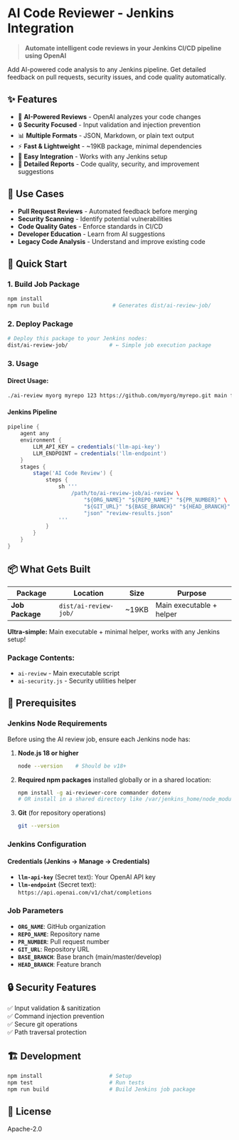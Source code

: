 # AI Code Reviewer - Jenkins Integration

> **Automate intelligent code reviews in your Jenkins CI/CD pipeline using OpenAI**

Add AI-powered code analysis to any Jenkins pipeline. Get detailed feedback on pull requests, security issues, and code quality automatically.

## ✨ Features

- 🤖 **AI-Powered Reviews** - OpenAI analyzes your code changes
- 🔒 **Security Focused** - Input validation and injection prevention  
- 📊 **Multiple Formats** - JSON, Markdown, or plain text output
- ⚡ **Fast & Lightweight** - ~19KB package, minimal dependencies
- 🔧 **Easy Integration** - Works with any Jenkins setup
- 📝 **Detailed Reports** - Code quality, security, and improvement suggestions

## 🎯 Use Cases

- **Pull Request Reviews** - Automated feedback before merging
- **Security Scanning** - Identify potential vulnerabilities  
- **Code Quality Gates** - Enforce standards in CI/CD
- **Developer Education** - Learn from AI suggestions
- **Legacy Code Analysis** - Understand and improve existing code

## 🚀 Quick Start

### 1. Build Job Package
```bash
npm install
npm run build                    # Generates dist/ai-review-job/
```

### 2. Deploy Package
```bash
# Deploy this package to your Jenkins nodes:
dist/ai-review-job/             # ← Simple job execution package
```

### 3. Usage

#### Direct Usage:
```bash
./ai-review myorg myrepo 123 https://github.com/myorg/myrepo.git main feature-branch
```

#### Jenkins Pipeline
```groovy
pipeline {
    agent any
    environment {
        LLM_API_KEY = credentials('llm-api-key')
        LLM_ENDPOINT = credentials('llm-endpoint')
    }
    stages {
        stage('AI Code Review') {
            steps {
                sh '''
                    /path/to/ai-review-job/ai-review \
                        "${ORG_NAME}" "${REPO_NAME}" "${PR_NUMBER}" \
                        "${GIT_URL}" "${BASE_BRANCH}" "${HEAD_BRANCH}" \
                        "json" "review-results.json"
                '''
            }
        }
    }
}
```

## 📦 What Gets Built

| Package | Location | Size | Purpose |
|---------|----------|------|---------|
| **Job Package** | `dist/ai-review-job/` | ~19KB | Main executable + helper |

**Ultra-simple:** Main executable + minimal helper, works with any Jenkins setup!

### Package Contents:
- `ai-review` - Main executable script
- `ai-security.js` - Security utilities helper

## 🔧 Prerequisites

### Jenkins Node Requirements
Before using the AI review job, ensure each Jenkins node has:

1. **Node.js 18 or higher**
   ```bash
   node --version    # Should be v18+
   ```

2. **Required npm packages** installed globally or in a shared location:
   ```bash
   npm install -g ai-reviewer-core commander dotenv
   # OR install in a shared directory like /var/jenkins_home/node_modules/
   ```

3. **Git** (for repository operations)
   ```bash
   git --version
   ```

### Jenkins Configuration

#### Credentials (Jenkins → Manage → Credentials)
- **`llm-api-key`** (Secret text): Your OpenAI API key
- **`llm-endpoint`** (Secret text): `https://api.openai.com/v1/chat/completions`

### Job Parameters
- **`ORG_NAME`**: GitHub organization 
- **`REPO_NAME`**: Repository name
- **`PR_NUMBER`**: Pull request number
- **`GIT_URL`**: Repository URL
- **`BASE_BRANCH`**: Base branch (main/master/develop)
- **`HEAD_BRANCH`**: Feature branch

## 🔒 Security Features

✅ Input validation & sanitization  
✅ Command injection prevention  
✅ Secure git operations  
✅ Path traversal protection  

## 🏗️ Development

```bash
npm install                     # Setup
npm test                        # Run tests
npm run build                   # Build Jenkins job package
```

## 📄 License

Apache-2.0